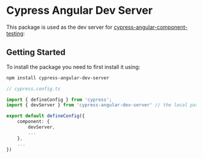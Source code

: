 # Cypress Angular Dev Server
This package is used as the dev server for [cypress-angular-component-testing](https://www.npmjs.com/package/cypress-angular-component-testing):


## Getting Started

To install the package you need to first install it using:

```bash
npm install cypress-angular-dev-server
```

```typescript
// cypress.config.ts

import { defineConfig } from 'cypress';
import { devServer } from 'cypress-angular-dev-server' // the local path is ./projects/angular-dev-server/src/public_api

export default defineConfig({
    component: {
        devServer,
        ...
    },
    ...
})
```